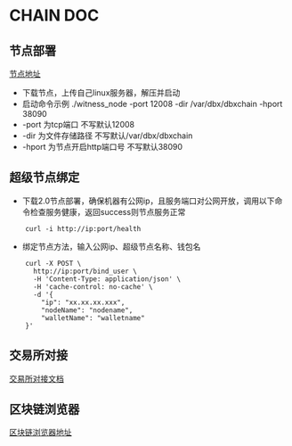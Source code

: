 # CHAIN DOC

## 节点部署
[节点地址](https://github.com/smartSchain/smartChain/releases/tag/2.0)
- 下载节点，上传自己linux服务器，解压并启动
- 启动命令示例 ./witness_node -port 12008 -dir /var/dbx/dbxchain -hport 38090
- -port 为tcp端口 不写默认12008
- -dir 为文件存储路径 不写默认/var/dbx/dbxchain
- -hport 为节点开启http端口号 不写默认38090

## 超级节点绑定
- 下载2.0节点部署，确保机器有公网ip，且服务端口对公网开放，调用以下命令检查服务健康，返回success则节点服务正常
```curl
	curl -i http://ip:port/health
```
- 绑定节点方法，输入公网ip、超级节点名称、钱包名
```curl
	curl -X POST \
	  http://ip:port/bind_user \
	  -H 'Content-Type: application/json' \
	  -H 'cache-control: no-cache' \
	  -d '{
		"ip": "xx.xx.xx.xxx",
		"nodeName": "nodename",
		"walletName": "walletname"
	}'
```

## 交易所对接
[交易所对接文档](dbx-chain-server.md)

## 区块链浏览器
[区块链浏览器地址](https://adcscan.adc.life)

